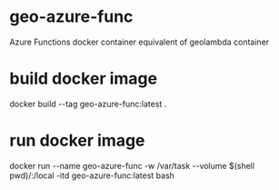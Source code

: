 # geo-azure-func
Azure Functions docker container equivalent of geolambda container

# build docker image
docker build --tag geo-azure-func:latest .

# run docker image
docker run --name geo-azure-func -w /var/task --volume $(shell pwd)/:/local -itd geo-azure-func:latest bash

